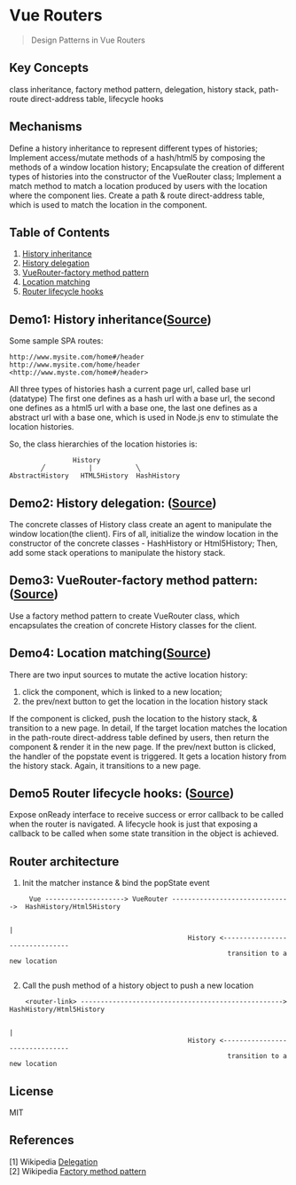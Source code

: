 # Vue Routers
> Design Patterns in Vue Routers

## Key Concepts
class inheritance, factory method pattern, delegation, 
history stack, path-route direct-address table, lifecycle hooks

## Mechanisms
Define a history inheritance to represent different types of histories;
Implement access/mutate methods of a hash/html5 by composing the methods 
of a window location history;
Encapsulate the creation of different types of histories into the constructor of
the VueRouter class;
Implement a match method to match a location produced by users with the location where
the component lies. Create a path & route direct-address table, which is used to 
match the location in the <router-link> component. 

## Table of Contents
1. [History inheritance](#demo1-history-inheritancesource)
2. [History delegation](#demo2-history-delegation-source)
3. [VueRouter-factory method pattern](#demo3-vuerouter-factory-method-pattern-source)
4. [Location matching](#demo4-location-matchingsource)
5. [Router lifecycle hooks](#demo5-router-lifecycle-hooks-source)

## Demo1: History inheritance([Source](https://github.com/21hook/vue-router-mechanism/tree/master/demo1/history))
Some sample SPA routes:
```
http://www.mysite.com/home#/header 
http://www.mysite.com/home/header  
<http://www.myste.com/home#/header>
```
All three types of histories hash a current page url, called base url (datatype)
The first one defines as a hash url with a base url,
the second one defines as a html5 url with a base one,
the last one defines as a abstract url with a base one, which is used in Node.js 
env to stimulate the location histories.


So, the class hierarchies of the location histories is:
```
                History
        ╱           |           ╲
AbstractHistory   HTML5History  HashHistory
```
## Demo2: History delegation: ([Source](https://github.com/21hook/vue-router-mechanism/tree/master/demo2/history))
The concrete classes of History class create an agent to manipulate the window location(the client).
Firs of all, initialize the window location in the constructor of the concrete classes - HashHistory or Html5History;
Then, add some stack operations to manipulate the history stack.

## Demo3: VueRouter-factory method pattern: ([Source](https://github.com/21hook/vue-router-mechanism/tree/master/demo3))
Use a factory method pattern to create VueRouter class, which encapsulates the creation of concrete History classes
for the client.

## Demo4: Location matching([Source](https://github.com/21hook/vue-router-mechanism/tree/master/demo4))
There are two input sources to mutate the active location history:
1. click the <router-link> component, which is linked to a new location;
2. the prev/next button to get the location in the location history stack

If the <router-link> component is clicked, push the location to the history stack, & transition to a new page. 
In detail, If the target location matches the location in the path-route direct-address table 
defined by users, then return the component & render it in the new page.
If the prev/next button is clicked, the handler of the popstate event is triggered. It gets a location history from 
the history stack. Again, it transitions to a new page.

## Demo5 Router lifecycle hooks: ([Source](https://github.com/21hook/vue-router-mechanism/tree/master/demo5/history))
Expose onReady interface to receive success or error callback to be called when the router is navigated.
A lifecycle hook is just that exposing a callback to be called when some state transition in the object is achieved.

## Router architecture
1. Init the matcher instance & bind the popState event
```       install the plugin                    setup the popstate  
     Vue --------------------> VueRouter ------------------------------>  HashHistory/Html5History 
     
                                                                                    |
                                             History <-------------------------------
                                                       transition to a new location 
     
```
2. Call the push method of a history object to push a new location

```                 push the current location into the history stack
    <router-link> ---------------------------------------------------> HashHistory/Html5History 
         
                                                                                    |
                                             History <-------------------------------
                                                       transition to a new location 
```

## License
MIT

## References
[1] Wikipedia [Delegation](https://en.wikipedia.org/wiki/Delegation) <br>
[2] Wikipedia [Factory method pattern](https://en.wikipedia.org/wiki/Factory_method_pattern)

